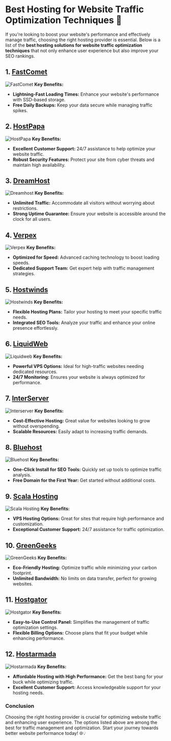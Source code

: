 # Best Hosting for Website Traffic Optimization Techniques 🚀

If you're looking to boost your website's performance and effectively manage traffic, choosing the right hosting provider is essential. Below is a list of the **best hosting solutions for website traffic optimization techniques** that not only enhance user experience but also improve your SEO rankings.

## 1. [FastComet](https://snipitx.com/fastcomet-jy)
![FastComet](https://i.imgur.com/7qgXuWp.png "FastComet Hosting")
**Key Benefits:**
- **Lightning-Fast Loading Times:** Enhance your website's performance with SSD-based storage.
- **Free Daily Backups:** Keep your data secure while managing traffic spikes.

## 2. [HostPapa](https://snipitx.com/hostpapa-jy)
![HostPapa](https://i.imgur.com/ouDTkvl.jpeg "HostPapa Hosting")
**Key Benefits:**
- **Excellent Customer Support:** 24/7 assistance to help optimize your website traffic.
- **Robust Security Features:** Protect your site from cyber threats and maintain high availability.

## 3. [DreamHost](https://snipitx.com/dreamhost-jy)
![Dreamhost](https://i.imgur.com/rXIg8ip.jpeg "Dreamhost Hosting")
**Key Benefits:**
- **Unlimited Traffic:** Accommodate all visitors without worrying about restrictions.
- **Strong Uptime Guarantee:** Ensure your website is accessible around the clock for all users.

## 4. [Verpex](https://snipitx.com/verpex-jy)
![Verpex](https://i.imgur.com/6x5LhiS.jpeg "Verpex Hosting")
**Key Benefits:**
- **Optimized for Speed:** Advanced caching technology to boost loading speeds.
- **Dedicated Support Team:** Get expert help with traffic management strategies.

## 5. [Hostwinds](https://snipitx.com/hostwinds-jy)
![Hostwinds](https://i.imgur.com/53aSNXx.jpeg "Hostwinds Hosting")
**Key Benefits:**
- **Flexible Hosting Plans:** Tailor your hosting to meet your specific traffic needs.
- **Integrated SEO Tools:** Analyze your traffic and enhance your online presence effortlessly.

## 6. [LiquidWeb](https://snipitx.com/liquidweb-jy)
![Liquidweb](https://i.imgur.com/4IvT9SC.jpeg "Liquidweb Hosting")
**Key Benefits:**
- **Powerful VPS Options:** Ideal for high-traffic websites needing dedicated resources.
- **24/7 Monitoring:** Ensures your website is always optimized for performance.

## 7. [InterServer](https://snipitx.com/interserver-jy)
![Interserver](https://i.imgur.com/OM5dOEW.jpeg "Interserver Hosting")
**Key Benefits:**
- **Cost-Effective Hosting:** Great value for websites looking to grow without overspending.
- **Scalable Resources:** Easily adapt to increasing traffic demands.

## 8. [Bluehost](https://snipitx.com/bluehost-jy)
![Bluehost](https://i.imgur.com/PasFF9E.jpeg "Bluehost Hosting")
**Key Benefits:**
- **One-Click Install for SEO Tools:** Quickly set up tools to optimize traffic analysis.
- **Free Domain for the First Year:** Get started without additional costs.

## 9. [Scala Hosting](https://snipitx.com/scala-jy)
![Scala Hosting](https://i.imgur.com/uJ5JIK3.png "Scala Web Hosting")
**Key Benefits:**
- **VPS Hosting Options:** Great for sites that require high performance and customization.
- **Exceptional Customer Support:** 24/7 assistance for traffic optimization.

## 10. [GreenGeeks](https://snipitx.com/greengeeks-jy)
![GreenGeeks](https://i.imgur.com/eEwuntu.jpg "GreenGeeks Hosting")
**Key Benefits:**
- **Eco-Friendly Hosting:** Optimize traffic while minimizing your carbon footprint.
- **Unlimited Bandwidth:** No limits on data transfer, perfect for growing websites.

## 11. [Hostgator](https://snipitx.com/hostgator-jy)
![Hostgator](https://i.imgur.com/BcVkH57.jpeg "Hostgator Hosting")
**Key Benefits:**
- **Easy-to-Use Control Panel:** Simplifies the management of traffic optimization settings.
- **Flexible Billing Options:** Choose plans that fit your budget while enhancing performance.

## 12. [Hostarmada](https://snipitx.com/hostarmada-jy)
![Hostarmada](https://i.imgur.com/KFbdf3o.jpeg "Hostarmada Hosting")
**Key Benefits:**
- **Affordable Hosting with High Performance:** Get the best bang for your buck while optimizing traffic.
- **Excellent Customer Support:** Access knowledgeable support for your hosting needs.

### Conclusion
Choosing the right hosting provider is crucial for optimizing website traffic and enhancing user experience. The options listed above are among the best for traffic management and optimization. Start your journey towards better website performance today! 🌐💡
